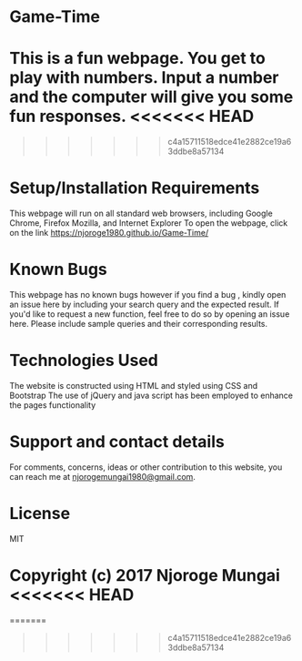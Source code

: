 # Game-Time
This is a fun webpage. You get to play with numbers. Input a number and the computer will give you some fun responses.
<<<<<<< HEAD
=======

>>>>>>> c4a15711518edce41e2882ce19a63ddbe8a57134

# Setup/Installation Requirements

This webpage will run on all standard web browsers, including Google Chrome, Firefox Mozilla, and Internet Explorer
To open the webpage, click on the link https://njoroge1980.github.io/Game-Time/

# Known Bugs

This webpage has no known bugs however if you find a bug , kindly open an issue here by including your search query and the expected result. If you'd like to request a new function, feel free to do so by opening an issue here. Please include sample queries and their corresponding results.

# Technologies Used

The website is constructed using HTML and styled using CSS and Bootstrap
The use of jQuery and java script has been employed to enhance the pages functionality

# Support and contact details

For comments, concerns, ideas or other contribution to this website, you can reach me at njorogemungai1980@gmail.com.

# License

MIT

Copyright (c) 2017 Njoroge Mungai
<<<<<<< HEAD
=======
=======

>>>>>>> c4a15711518edce41e2882ce19a63ddbe8a57134
